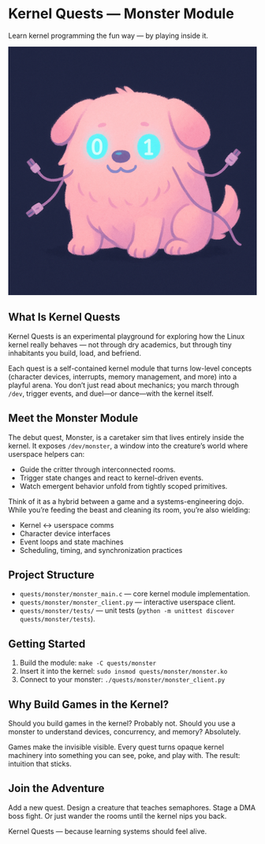 # Kernel Quests — Monster Module
Learn kernel programming the fun way — by playing inside it.

![Monster Overview](docs/images/monster-overview.png)

## What Is Kernel Quests
Kernel Quests is an experimental playground for exploring how the Linux kernel really behaves — not through dry academics, but through tiny inhabitants you build, load, and befriend.

Each quest is a self-contained kernel module that turns low-level concepts (character devices, interrupts, memory management, and more) into a playful arena. You don’t just read about mechanics; you march through `/dev`, trigger events, and duel—or dance—with the kernel itself.

## Meet the Monster Module
The debut quest, Monster, is a caretaker sim that lives entirely inside the kernel. It exposes `/dev/monster`, a window into the creature’s world where userspace helpers can:
- Guide the critter through interconnected rooms.
- Trigger state changes and react to kernel-driven events.
- Watch emergent behavior unfold from tightly scoped primitives.

Think of it as a hybrid between a game and a systems-engineering dojo. While you’re feeding the beast and cleaning its room, you’re also wielding:
- Kernel ↔ userspace comms
- Character device interfaces
- Event loops and state machines
- Scheduling, timing, and synchronization practices

## Project Structure
- `quests/monster/monster_main.c` — core kernel module implementation.
- `quests/monster/monster_client.py` — interactive userspace client.
- `quests/monster/tests/` — unit tests (`python -m unittest discover quests/monster/tests`).

## Getting Started
1. Build the module: `make -C quests/monster`
2. Insert it into the kernel: `sudo insmod quests/monster/monster.ko`
3. Connect to your monster: `./quests/monster/monster_client.py`

## Why Build Games in the Kernel?
Should you build games in the kernel? Probably not.
Should you use a monster to understand devices, concurrency, and memory? Absolutely.

Games make the invisible visible. Every quest turns opaque kernel machinery into something you can see, poke, and play with. The result: intuition that sticks.

## Join the Adventure
Add a new quest. Design a creature that teaches semaphores. Stage a DMA boss fight. Or just wander the rooms until the kernel nips you back.

Kernel Quests — because learning systems should feel alive.
